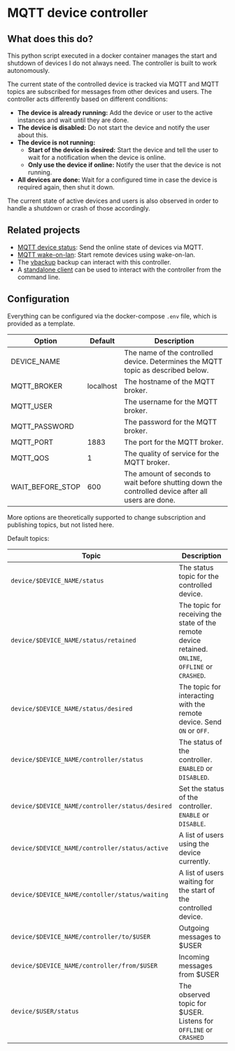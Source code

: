 # MQTT device controller

## What does this do?
This python script executed in a docker container manages the start and shutdown of devices I do not always need. 
The controller is built to work autonomously.

The current state of the controlled device is tracked via MQTT and MQTT topics are subscribed for messages from other devices and users. The controller acts differently based on different conditions:
- **The device is already running:** Add the device or user to the active instances and wait until they are done.
- **The device is disabled:** Do not start the device and notify the user about this.
- **The device is not running:** 
   - **Start of the device is desired:** Start the device and tell the user to wait for a notification when the device is online.
   - **Only use the device if online:** Notify the user that the device is not running.
- **All devices are done:** Wait for a configured time in case the device is required again, then shut it down.

The current state of active devices and users is also observed in order to handle a shutdown or crash of those accordingly.

## Related projects
- [MQTT device status](https://github.com/lunarys/mqtt-device-status): Send the online state of devices via MQTT.
- [MQTT wake-on-lan](https://github.com/lunarys/mqtt-wake-on-lan): Start remote devices using wake-on-lan.
- The [vbackup](https://github.com/lunarys/vbackup) backup can interact with this controller.
- A [standalone client](https://github.com/lunarys/mqtt-device-controller-client) can be used to interact with the controller from the command line.

## Configuration
Everything can be configured via the docker-compose `.env` file, which is provided as a template.

| Option   | Default     | Description     |
|---------|-------------|-----------------|
| DEVICE_NAME | | The name of the controlled device. Determines the MQTT topic as described below. |
| MQTT_BROKER | localhost | The hostname of the MQTT broker. |
| MQTT_USER | | The username for the MQTT broker. |
| MQTT_PASSWORD | | The password for the MQTT broker. |
| MQTT_PORT | 1883 | The port for the MQTT broker. |
| MQTT_QOS | 1 | The quality of service for the MQTT broker. |
| WAIT_BEFORE_STOP | 600 | The amount of seconds to wait before shutting down the controlled device after all users are done. |

More options are theoretically supported to change subscription and publishing topics, but not listed here.

Default topics:

| Topic | Description |
|-------|-------------|
| `device/$DEVICE_NAME/status` | The status topic for the controlled device. |
| `device/$DEVICE_NAME/status/retained` | The topic for receiving the state of the remote device retained. `ONLINE`, `OFFLINE` or `CRASHED`. |
| `device/$DEVICE_NAME/status/desired` | The topic for interacting with the remote device. Send `ON` or `OFF`. |
| `device/$DEVICE_NAME/controller/status` | The status of the controller. `ENABLED` or `DISABLED`. |
| `device/$DEVICE_NAME/controller/status/desired` | Set the status of the controller. `ENABLE` or `DISABLE`. |
| `device/$DEVICE_NAME/controller/status/active` | A list of users using the device currently. |
| `device/$DEVICE_NAME/contoller/status/waiting` | A list of users waiting for the start of the controlled device. |
| `device/$DEVICE_NAME/controller/to/$USER` | Outgoing messages to $USER |
| `device/$DEVICE_NAME/controller/from/$USER` | Incoming messages from $USER |
| `device/$USER/status` | The observed topic for $USER. Listens for `OFFLINE` or `CRASHED` |
